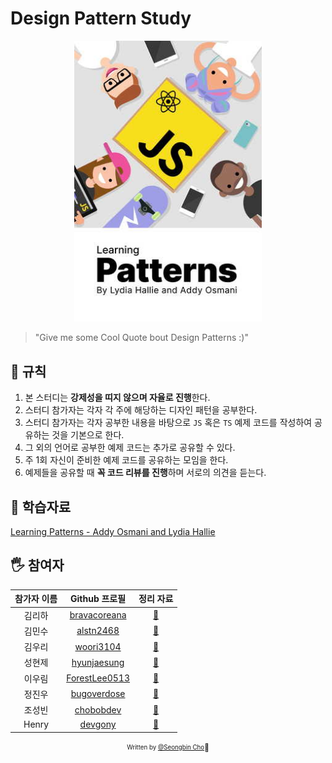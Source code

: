 # Design Pattern Study

<div align="center">
  <img src="thumbnail.jpg" alt="Leaning Patterns" width="300">
</div>

> "Give me some Cool Quote bout Design Patterns :)"

## 🚧 규칙

1. 본 스터디는 **강제성을 띠지 않으며 자율로 진행**한다.
2. 스터디 참가자는 각자 각 주에 해당하는 디자인 패턴을 공부한다.
3. 스터디 참가자는 각자 공부한 내용을 바탕으로 `JS` 혹은 `TS` 예제 코드를 작성하여 공유하는 것을 기본으로 한다.
4. 그 외의 언어로 공부한 예제 코드는 추가로 공유할 수 있다.
5. 주 1회 자신이 준비한 예제 코드를 공유하는 모임을 한다.
6. 예제들을 공유할 때 **꼭 코드 리뷰를 진행**하며 서로의 의견을 듣는다.

## 📝 학습자료
<a href="https://www.patterns.dev/book" target="_blank">Learning Patterns - Addy Osmani and Lydia Hallie</a>

## 🖐 참여자

| 참가자 이름 |   Github 프로필  |  정리 자료  |
| :---------: | :-------------: | :-------------------: | 
| 김리하 | [bravacoreana](https://github3com/bravacoreana) | [:link:](bravacoreana/README.md) |
| 김민수 | [alstn2468](https://github.com/alstn2468) |  [:link:](alstn2468/README.md)  |
| 김우리 | [woori3104](https://github.com/woori3104) | [:link:](woori3104/README.md) |
| 성현제 | [hyunjaesung](https://github.com/hyunjaesung) | [:link:](stevy/README.md) |
| 이우림 | [ForestLee0513](https://github.com/ForestLee0513) | [:link:](ForestLee0513/README.md) |
| 정진우 | [bugoverdose](https://github.com/bugoverdose) | [:link:](bugoverdose/README.md) |
| 조성빈 | [chobobdev](https://github.com/chobobdev) | [:link:](chobobdev/README.md) |
| Henry | [devgony](https://github.com/devgony) | [:link:](henry/README.md) |


<div align="center">

<sub><sup>Written by <a href="https://github.com/chobobdev">@Seongbin Cho</a></sup></sub><small>🍕</small>

</div>

